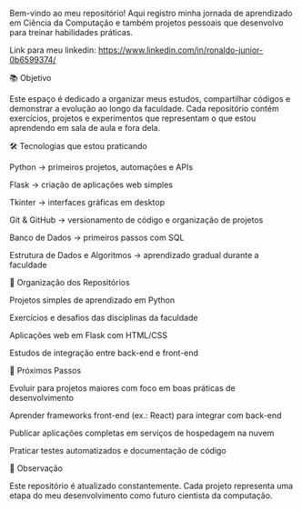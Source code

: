 Bem-vindo ao meu repositório!
Aqui registro minha jornada de aprendizado em Ciência da Computação e também projetos pessoais que desenvolvo para treinar habilidades práticas.

Link para meu linkedin: https://www.linkedin.com/in/ronaldo-junior-0b6599374/

📚 Objetivo

  Este espaço é dedicado a organizar meus estudos, compartilhar códigos e demonstrar a evolução ao longo da faculdade.
  Cada repositório contém exercícios, projetos e experimentos que representam o que estou aprendendo em sala de aula e fora dela.

🛠️ Tecnologias que estou praticando

  Python → primeiros projetos, automações e APIs
  
  Flask → criação de aplicações web simples
  
  Tkinter → interfaces gráficas em desktop
  
  Git & GitHub → versionamento de código e organização de projetos
  
  Banco de Dados → primeiros passos com SQL
  
  Estrutura de Dados e Algoritmos → aprendizado gradual durante a faculdade

📂 Organização dos Repositórios

  Projetos simples de aprendizado em Python
  
  Exercícios e desafios das disciplinas da faculdade
  
  Aplicações web em Flask com HTML/CSS
  
  Estudos de integração entre back-end e front-end

🚀 Próximos Passos

  Evoluir para projetos maiores com foco em boas práticas de desenvolvimento
  
  Aprender frameworks front-end (ex.: React) para integrar com back-end
  
  Publicar aplicações completas em serviços de hospedagem na nuvem
  
  Praticar testes automatizados e documentação de código

📌 Observação

  Este repositório é atualizado constantemente. Cada projeto representa uma etapa do meu desenvolvimento como futuro cientista da computação.
